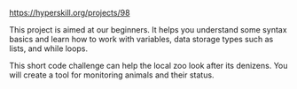 https://hyperskill.org/projects/98

This project is aimed at our beginners. It helps you understand some syntax basics and learn how to work with variables, data storage types such as lists, and while loops.

This short code challenge can help the local zoo look after its denizens. You will create a tool for monitoring animals and their status.
